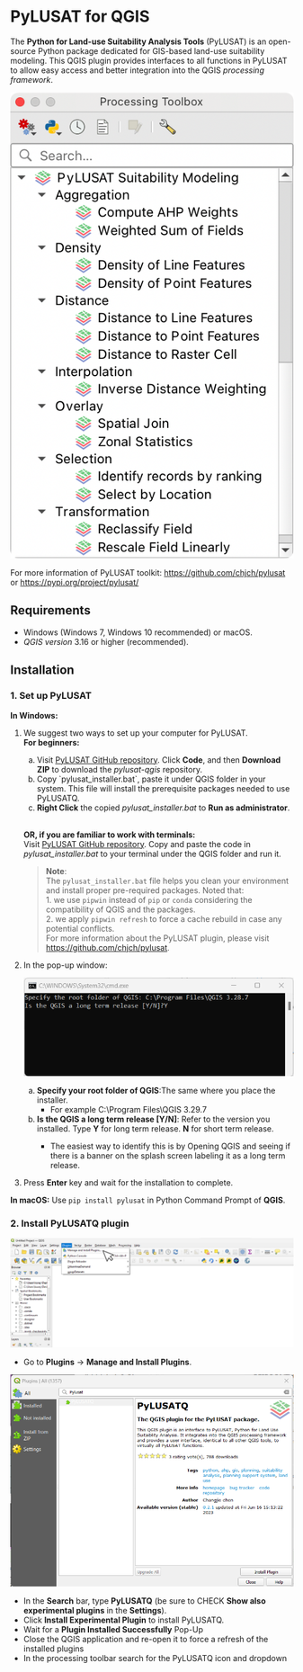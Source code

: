 # PyLUSAT for QGIS

The **Python for Land-use Suitability Analysis Tools** (PyLUSAT) is an
open-source Python package dedicated for GIS-based land-use suitability
modeling.
This QGIS plugin provides interfaces to all functions in PyLUSAT to
allow easy access and better integration into the QGIS _processing
framework_.

![pylusatq](screenshot/plugin_gui_mac.png)

For more information of PyLUSAT toolkit: https://github.com/chjch/pylusat or https://pypi.org/project/pylusat/

## Requirements

- Windows (Windows 7, Windows 10 recommended) or macOS.
- *QGIS version* 3.16 or higher (recommended).

## Installation

### 1. Set up PyLUSAT

**In Windows:**
1. We suggest two ways to set up your computer for PyLUSAT.<br>
   **For beginners:** <ol type="a">
      <li> Visit <a href="https://github.com/chjch/pylusat-qgis">PyLUSAT 
      GitHub repository</a>. Click <b>Code</b>, and then <b>Download ZIP</b> 
      to download the <i>pylusat-qgis</i> repository.<br>
      <li>Copy `pylusat_installer.bat`, paste it under QGIS folder in your 
      system. This file will install the prerequisite packages needed to use PyLUSATQ.
      <li><b>Right Click</b> the copied <i>pylusat_installer.bat</i> to 
      <b>Run as administrator</b>.
      

   </ol><br>

   **OR, if you are familiar to work with terminals:**<br>
      Visit <a href="https://github.com/chjch/pylusat-qgis">PyLUSAT
      GitHub repository</a>.
      Copy and paste the code in *pylusat_installer.bat* to your terminal 
      under the QGIS folder and run it.<br>

   >**Note**:<br>
   >The `pylusat_installer.bat` file helps you clean your environment and
   >install proper pre-required packages. Noted that: <br> 1. we use `pipwin`
   >instead of `pip` or `conda` considering the compatibility of QGIS and the
   >packages.<br> 2. we apply `pipwin refresh` to force a cache rebuild in case
   >any potential conflicts.<br> For more information about the PyLUSAT
   >plugin, please visit https://github.com/chjch/pylusat.

2. In the pop-up window:
   
   ![installer terminal](screenshot/installer_terminal.png)

   <ol type="a">
      <li><b>Specify your root folder of QGIS</b>:The same where you place the installer.

      -  For example C:\Program Files\QGIS 3.29.7

      <li><b>Is the QGIS a long term release [Y/N]</b>:
      Refer to the version you installed. Type <b>Y</b> for long term release.
      <b>N</b> for short term release.</li>

      -  The easiest way to identify this is by Opening QGIS and seeing if there is a banner on the splash screen labeling it as a long term release. 

   </ol>
3. Press **Enter** key and wait for the installation to complete.

**In macOS:**
Use `pip install pylusat` in Python Command Prompt of **QGIS**.

### 2. Install PyLUSATQ plugin

<img src="screenshot/install_plugin_dropdown.png" alt="QGIS toolbar with plugin installation option" width="700"/>

- Go to **Plugins** -> **Manage and Install Plugins**.

<img src="screenshot/plugin_search.png" alt="QGIS plugin window with PyLUSATQ as search result" width="700"/>

- In the **Search** bar, type **PyLUSATQ** (be sure to CHECK **Show also experimental plugins** in the **Settings**).
- Click **Install Experimental Plugin** to install PyLUSATQ.
- Wait for a **Plugin Installed Successfully** Pop-Up
- Close the QGIS application and re-open it to force a refresh of the installed plugins
- In the processing toolbar search for the PyLUSATQ icon and dropdown
